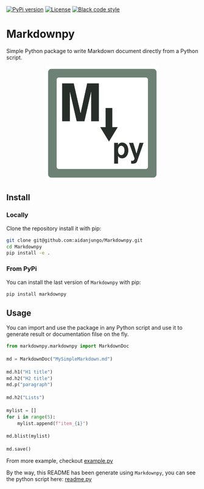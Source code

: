 [![PyPi version](https://img.shields.io/pypi/v/markdownpy.svg)](https://pypi.python.org/pypi/markdownpy)
[![License](https://img.shields.io/badge/license-Apache%202-blue.svg)](https://github.com/aidanjungo/Markdownpy/blob/main/LICENSE)
[![Black code style](https://img.shields.io/badge/code%20style-black-000000.svg)](https://github.com/psf/black)
# Markdownpy

Simple Python package to write Markdown document directly from a Python script.

<div align=center><img src="logo/markdownpy_logo.png" alt="" height=300/></div>

## Install

### Locally

Clone the repository install it with pip:

```bash
git clone git@github.com:aidanjungo/Markdownpy.git
cd Markdownpy
pip install -e .
```

### From PyPi

You can install the last version of `Markdownpy` with pip:

```python
pip install markdownpy
```

## Usage

You can import and use the package in any Python script and use it to generate result or documentation filse on the fly.

```python
from markdownpy.markdownpy import MarkdownDoc

md = MarkdownDoc("MySimpleMarkdown.md")

md.h1("H1 title")
md.h2("H2 title")
md.p("paragraph")

md.h2("Lists")

mylist = []
for i in range(5):
    mylist.append(f"item_{i}")

md.blist(mylist)

md.save()

```

From more example, checkout [example.py](examples/example.py)

By the way, this README has been generate using `Markdownpy`, you can see the python script here: [readme.py](examples/readme.py)

